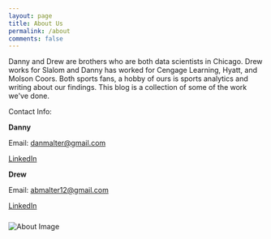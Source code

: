 ```yaml
---
layout: page
title: About Us
permalink: /about
comments: false
---
```


<div class="row justify-content-between">
<div class="col-md-8 pr-5">

<p>
Danny and Drew are brothers who are both data scientists in Chicago.  Drew works for Slalom and Danny has worked for Cengage Learning, Hyatt, and Molson Coors. Both sports fans, a hobby of ours is sports analytics and writing about our findings. This blog is a collection of some of the work we've done.  </p>

<p>
Contact Info: </p>

<p>

<b>Danny </b>

</p>

<p>
Email: <a href="mailto:danmalter@gmail.com">danmalter@gmail.com</a> <br>
<p>
<a href="https://www.linkedin.com/in/danmalter/" target = "_blank">LinkedIn</a> </p>


<p>

<p>

</p>

<b>Drew </b> </p>

<p>
Email: <a href="mailto:abmalter12@gmail.com">abmalter12@gmail.com</a> <br>
<p>
<a href="https://www.linkedin.com/in/drew-malter-43a5a4b7/" target = "_blank">LinkedIn</a> </p>




</div>

<div class="col-md-4">

<div class="sticky-top sticky-top-80">
<h5></h5>
<p>


<img src="/assets/images/about/danny-drew.png"
     alt="About Image"
     style="float: left; margin-right: 10px;" />


</p>


</div>
</div>
</div>